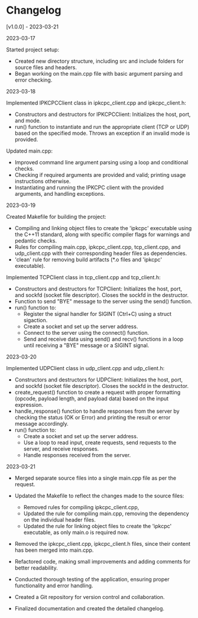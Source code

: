 # Changelog

[v1.0.0] - 2023-03-21

2023-03-17

Started project setup:

- Created new directory structure, including src and include folders for source files and headers.
- Began working on the main.cpp file with basic argument parsing and error checking.

2023-03-18

Implemented IPKCPCClient class in ipkcpc_client.cpp and ipkcpc_client.h:

- Constructors and destructors for IPKCPCClient: Initializes the host, port, and mode.
- run() function to instantiate and run the appropriate client (TCP or UDP) based on the specified mode. Throws an exception if an invalid mode is provided.

Updated main.cpp:

- Improved command line argument parsing using a loop and conditional checks.
- Checking if required arguments are provided and valid; printing usage instructions otherwise.
- Instantiating and running the IPKCPC client with the provided arguments, and handling exceptions.

2023-03-19

Created Makefile for building the project:

- Compiling and linking object files to create the 'ipkcpc' executable using the C++11 standard, along with specific compiler flags for warnings and pedantic checks.
- Rules for compiling main.cpp, ipkcpc_client.cpp, tcp_client.cpp, and udp_client.cpp with their corresponding header files as dependencies.
- 'clean' rule for removing build artifacts (*.o files and 'ipkcpc' executable).

Implemented TCPClient class in tcp_client.cpp and tcp_client.h:

- Constructors and destructors for TCPClient: Initializes the host, port, and sockfd (socket file descriptor). Closes the sockfd in the destructor.
- Function to send "BYE" message to the server using the send() function.
- run() function to:
    - Register the signal handler for SIGINT (Ctrl+C) using a struct sigaction.
    - Create a socket and set up the server address.
    - Connect to the server using the connect() function.
    - Send and receive data using send() and recv() functions in a loop until receiving a "BYE" message or a SIGINT signal.

2023-03-20

Implemented UDPClient class in udp_client.cpp and udp_client.h:

- Constructors and destructors for UDPClient: Initializes the host, port, and sockfd (socket file descriptor). Closes the sockfd in the destructor.
- create_request() function to create a request with proper formatting (opcode, payload length, and payload data) based on the input expression.
- handle_response() function to handle responses from the server by checking the status (OK or Error) and printing the result or error message accordingly.
- run() function to:
    - Create a socket and set up the server address.
    - Use a loop to read input, create requests, send requests to the server, and receive responses.
    - Handle responses received from the server.

2023-03-21

- Merged separate source files into a single main.cpp file as per the request.
- Updated the Makefile to reflect the changes made to the source files:
    - Removed rules for compiling ipkcpc_client.cpp,
    - Updated the rule for compiling main.cpp, removing the dependency on the individual header files.
    - Updated the rule for linking object files to create the 'ipkcpc' executable, as only main.o is required now.
- Removed the ipkcpc_client.cpp, ipkcpc_client.h files, since their content has been merged into main.cpp.

- Refactored code, making small improvements and adding comments for better readability.
- Conducted thorough testing of the application, ensuring proper functionality and error handling.
- Created a Git repository for version control and collaboration.
- Finalized documentation and created the detailed changelog.